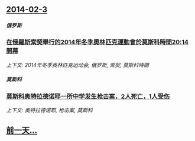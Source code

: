 ## [2014-02-3](/news/2014/02/3/index.md)

##### 俄罗斯
### [在俄羅斯索契舉行的2014年冬季奧林匹克運動會於莫斯科時間20:14開幕](/news/2014/02/3/在俄羅斯索契舉行的2014年冬季奧林匹克運動會於莫斯科時間20-14開幕.md)
_上下文: 2014年冬季奥林匹克运动会, 俄罗斯, 索契, 莫斯科時間_

##### 莫斯科
### [莫斯科奥特拉德诺耶一所中学发生枪击案，2人死亡，1人受伤](/news/2014/02/3/莫斯科奥特拉德诺耶一所中学发生枪击案-2人死亡-1人受伤.md)
_上下文: 奥特拉德诺耶, 枪击案, 莫斯科_

## [前一天...](/news/2014/02/2/index.md)

